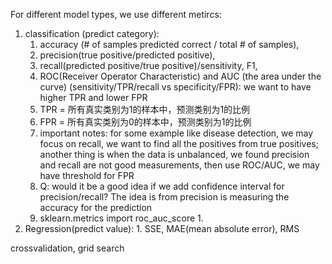 For different model types, we use different metircs:

1. classification (predict category): 
   1. accuracy (# of samples predicted correct / total # of samples), 
   2. precision(true positive/predicted positive),
   3.  recall(predicted positive/true positive)/sensitivity, F1, 
   4. ROC(Receiver Operator Characteristic) and AUC (the area under the curve) (sensitivity/TPR/recall vs specificity/FPR): we want to have higher TPR and lower FPR
   5. TPR = 所有真实类别为1的样本中，预测类别为1的比例
   6. FPR = 所有真实类别为0的样本中，预测类别为1的比例
   7. important notes: for some example like disease detection, we may focus on recall, we want to find all the positives from true positives; another thing is when the data is unbalanced, we found precision and recall are not good measurements, then use ROC/AUC, we may have threshold for FPR
   8. Q: would it be a good idea if we add confidence interval for precision/recall? The idea is from precision is measuring the accuracy for the prediction
   9. sklearn.metrics import roc_auc_score
      1. 
2. Regression(predict value): 1. SSE, MAE(mean absolute error), RMS





crossvalidation, grid search